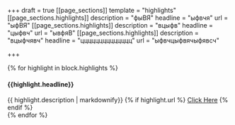+++
draft = true
[[page_sections]]
template = "highlights"
[[page_sections.highlights]]
description = "фыВЯ"
headline = "ыфвчя"
url = "ыфВЯ"
[[page_sections.highlights]]
description = "вцыфв"
headline = "цыфвч"
url = "ывфяВ"
[[page_sections.highlights]]
description = "вцыфчявч"
headline = "цццццццццццццц"
url = "ыфвчцыфвячыфявсч"

+++
<div class="row mb-5">
    {% for highlight in block.highlights %}
        <div class="col-md-4">
            <h4>{{highlight.headline}}</h4>
            {{ highlight.description | markdownify}}
            {% if highlight.url %}
                <a href="{{highlight.url}}" class="btn btn-large btn-primary">Click Here</a>
            {% endif %}
        </div>
    {% endfor %}    
</div>
